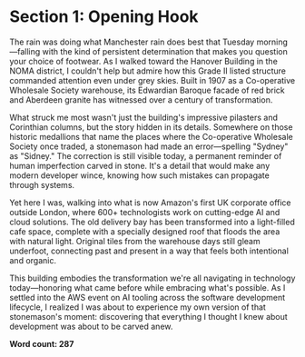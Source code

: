 # Section 1: Opening Hook

The rain was doing what Manchester rain does best that Tuesday morning—falling with the kind of persistent determination that makes you question your choice of footwear. As I walked toward the Hanover Building in the NOMA district, I couldn't help but admire how this Grade II listed structure commanded attention even under grey skies. Built in 1907 as a Co-operative Wholesale Society warehouse, its Edwardian Baroque facade of red brick and Aberdeen granite has witnessed over a century of transformation.

What struck me most wasn't just the building's impressive pilasters and Corinthian columns, but the story hidden in its details. Somewhere on those historic medallions that name the places where the Co-operative Wholesale Society once traded, a stonemason had made an error—spelling "Sydney" as "Sidney." The correction is still visible today, a permanent reminder of human imperfection carved in stone. It's a detail that would make any modern developer wince, knowing how such mistakes can propagate through systems.

Yet here I was, walking into what is now Amazon's first UK corporate office outside London, where 600+ technologists work on cutting-edge AI and cloud solutions. The old delivery bay has been transformed into a light-filled cafe space, complete with a specially designed roof that floods the area with natural light. Original tiles from the warehouse days still gleam underfoot, connecting past and present in a way that feels both intentional and organic.

This building embodies the transformation we're all navigating in technology today—honoring what came before while embracing what's possible. As I settled into the AWS event on AI tooling across the software development lifecycle, I realized I was about to experience my own version of that stonemason's moment: discovering that everything I thought I knew about development was about to be carved anew.

**Word count: 287**
